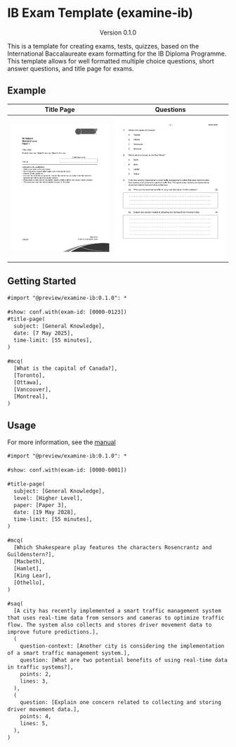 # IB Exam Template (examine-ib)

<div align="center">Version 0.1.0</div>

This is a template for creating exams, tests, quizzes, based on the International Baccalaureate exam formatting for the IB Diploma Programme. This template allows for well formatted multiple choice questions, short answer questions, and title page for exams.

## Example

|          Title Page           |           Questions           |
| :---------------------------: | :---------------------------: |
| ![](./readme-thumbnail-1.png) | ![](./readme-thumbnail-2.png) |

## Getting Started

```typ
#import "@preview/examine-ib:0.1.0": *

#show: conf.with(exam-id: [0000-0123])
#title-page(
  subject: [General Knowledge],
  date: [7 May 2025],
  time-limit: [55 minutes],
)

#mcq(
  [What is the capital of Canada?],
  [Toronto],
  [Ottawa],
  [Vancouver],
  [Montreal],
)
```

<!-- ### Installation -->
<!---->
<!-- A step by step guide that will tell you how to get the development environment up and running. This should explain how to clone the repo and where to (maybe a link to the typst documentation on it), along with any pre-requisite software and installation steps. -->
<!---->
<!-- ``` -->
<!-- $ First step -->
<!-- $ Another step -->
<!-- $ Final step -->
<!-- ``` -->
<!---->
<!-- ### Fonts -->
<!---->
<!-- Default font for this format is Arial, if you don't have it installed on your system, install Arial. -->

## Usage

For more information, see the [manual](https://github.com/NycRat/typst-ib-exam-template/blob/main/docs/manual.pdf)

```typ
#import "@preview/examine-ib:0.1.0": *

#show: conf.with(exam-id: [0000-0001])

#title-page(
  subject: [General Knowledge],
  level: [Higher Level],
  paper: [Paper 3],
  date: [19 May 2028],
  time-limit: [55 minutes],
)

#mcq(
  [Which Shakespeare play features the characters Rosencrantz and Guildenstern?],
  [Macbeth],
  [Hamlet],
  [King Lear],
  [Othello],
)

#saq(
  [A city has recently implemented a smart traffic management system that uses real-time data from sensors and cameras to optimize traffic flow. The system also collects and stores driver movement data to improve future predictions.],
  (
    question-context: [Another city is considering the implementation of a smart traffic management system.],
    question: [What are two potential benefits of using real-time data in traffic systems?],
    points: 2,
    lines: 3,
  ),
  (
    question: [Explain one concern related to collecting and storing driver movement data.],
    points: 4,
    lines: 5,
  ),
)
```
